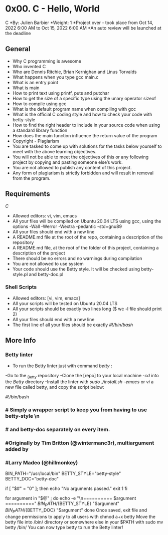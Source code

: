 # 0x00. C - Hello, World
C
*By: Julien Barbier
*Weight: 1
*Project over - took place from Oct 14, 2022 6:00 AM to Oct 15, 2022 6:00 AM
*An auto review will be launched at the deadline

## General
- Why C programming is awesome
- Who invented C
- Who are Dennis Ritchie, Brian Kernighan and Linus Torvalds
- What happens when you type gcc main.c
- What is an entry point
- What is main
- How to print text using printf, puts and putchar
- How to get the size of a specific type using the unary operator sizeof
- How to compile using gcc
- What is the default program name when compiling with gcc
- What is the official C coding style and how to check your code with betty-style
- How to find the right header to include in your source code when using a standard library function
- How does the main function influence the return value of the program
- Copyright - Plagiarism
- You are tasked to come up with solutions for the tasks below yourself to meet with the above learning objectives.
- You will not be able to meet the objectives of this or any following project by copying and pasting someone else’s work.
- You are not allowed to publish any content of this project.
- Any form of plagiarism is strictly forbidden and will result in removal from the program.

## Requirements
*C*
+ Allowed editors: vi, vim, emacs
+ All your files will be compiled on Ubuntu 20.04 LTS using gcc, using the options -Wall -Werror -Wextra -pedantic -std=gnu89
+ All your files should end with a new line
+ A README.md file at the root of the repo, containing a description of the repository
+ A README.md file, at the root of the folder of this project, containing a description of the project
+ There should be no errors and no warnings during compilation
+ You are not allowed to use system
+ Your code should use the Betty style. It will be checked using betty-style.pl and betty-doc.pl
### Shell Scripts
+ Allowed editors: [vi, vim, emacs]
+ All your scripts will be tested on Ubuntu 20.04 LTS
+ All your scripts should be exactly two lines long ($ wc -l file should print 2)
+ All your files should end with a new line
+ The first line of all your files should be exactly *#!/bin/bash*
## More Info
### Betty linter
+ To run the Betty linter just with command *betty <filename>*:

-Go to the <sub>Betty</sub> repository
-Clone the [repo] to your local machine
-*cd* into the *Betty* directory
-Install the linter with *sudo ./install.sh*
-*emacs* or *vi* a new file called betty, and copy the script below:

#!/bin/bash
### # Simply a wrapper script to keep you from having to use betty-style \n
### # and betty-doc separately on every item.
### #Originally by Tim Britton (@wintermanc3r), multiargument added by
### #Larry Madeo (@hillmonkey)

BIN_PATH="/usr/local/bin"
BETTY_STYLE="betty-style"
BETTY_DOC="betty-doc"

if [ "$#" = "0" ]; then
    echo "No arguments passed."
    exit 1
fi

for argument in "$@" ; do
    echo -e "\n========== $argument =========="
    ${BIN_PATH}/${BETTY_STYLE} "$argument"
    ${BIN_PATH}/${BETTY_DOC} "$argument"
done
Once saved, exit file and change permissions to apply to all users with chmod a+x betty
Move the betty file into /bin/ directory or somewhere else in your $PATH with sudo mv betty /bin/
You can now type betty <filename> to run the Betty linter!
